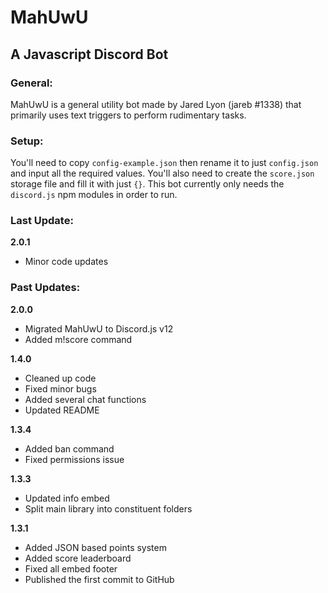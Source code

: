 # MahUwU
## A Javascript Discord Bot

### General:
MahUwU is a general utility bot made by Jared Lyon (jareb #1338) that primarily uses text triggers to perform rudimentary tasks.

### Setup:
You'll need to copy `config-example.json` then rename it to just `config.json` and input all the required values. You'll also need to create the `score.json` storage file and fill it with just `{}`. This bot currently only needs the `discord.js` npm modules in order to run.

### Last Update:
**2.0.1**
- Minor code updates

### Past Updates:
**2.0.0**
- Migrated MahUwU to Discord.js v12
- Added m!score command

**1.4.0**
- Cleaned up code
- Fixed minor bugs
- Added several chat functions
- Updated README

**1.3.4**
- Added ban command
- Fixed permissions issue

**1.3.3**
- Updated info embed
- Split main library into constituent folders

**1.3.1**
- Added JSON based points system
- Added score leaderboard
- Fixed all embed footer
- Published the first commit to GitHub
